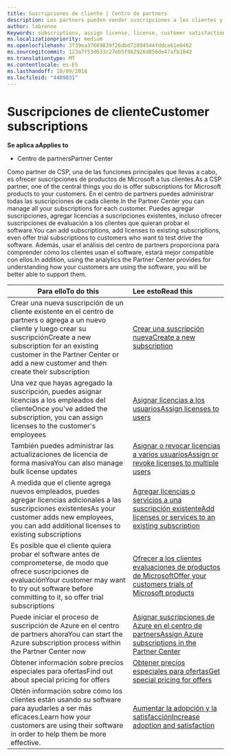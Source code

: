 ```yaml
---
title: Suscripciones de cliente | Centro de partners
description: Los partners pueden vender suscripciones a los clientes y administrarlas a través del Centro de partners.
author: labrenne
Keywords: subscriptions, assign license, license, customer satisfaction, Azure subscriptions
ms.localizationpriority: medium
ms.openlocfilehash: 3f39ea37669839f26dbd72894544fddce61e6462
ms.sourcegitcommit: 123a7f53d633c27eb5f982926d856de47afb1042
ms.translationtype: MT
ms.contentlocale: es-ES
ms.lasthandoff: 10/09/2018
ms.locfileid: "4489831"
---
```

# <a name="customer-subscriptions"></a><span data-ttu-id="3c519-103">Suscripciones de cliente</span><span class="sxs-lookup"><span data-stu-id="3c519-103">Customer subscriptions</span></span>

**<span data-ttu-id="3c519-104">Se aplica a</span><span class="sxs-lookup"><span data-stu-id="3c519-104">Applies to</span></span>**

-  <span data-ttu-id="3c519-105">Centro de partners</span><span class="sxs-lookup"><span data-stu-id="3c519-105">Partner Center</span></span>

<span data-ttu-id="3c519-106">Como partner de CSP, una de las funciones principales que llevas a cabo, es ofrecer suscripciones de productos de Microsoft a tus clientes.</span><span class="sxs-lookup"><span data-stu-id="3c519-106">As a CSP partner, one of the central things you do is offer subscriptions for Microsoft products to your customers.</span></span> <span data-ttu-id="3c519-107">En el centro de partners puedes administrar todas las suscripciones de cada cliente.</span><span class="sxs-lookup"><span data-stu-id="3c519-107">In the Partner Center you can manage all your subscriptions for each customer.</span></span> <span data-ttu-id="3c519-108">Puedes agregar suscripciones, agregar licencias a suscripciones existentes, incluso ofrecer suscripciones de evaluación a los clientes que quieran probar el software.</span><span class="sxs-lookup"><span data-stu-id="3c519-108">You can add subscriptions, add licenses to existing subscriptions, even offer trial subscriptions to customers who want to test drive the software.</span></span> <span data-ttu-id="3c519-109">Además, usar el análisis del centro de partners proporciona para comprender cómo los clientes usan el software, estará mejor compatible con ellos.</span><span class="sxs-lookup"><span data-stu-id="3c519-109">In addition, using the analytics the Partner Center provides for understanding how your customers are using the software, you will be better able to support them.</span></span>

|**<span data-ttu-id="3c519-110">Para ello</span><span class="sxs-lookup"><span data-stu-id="3c519-110">To do this</span></span>**   |**<span data-ttu-id="3c519-111">Lee esto</span><span class="sxs-lookup"><span data-stu-id="3c519-111">Read this</span></span>**   |
|----------------------|:----------------------|
|<span data-ttu-id="3c519-112">Crear una nueva suscripción de un cliente existente en el centro de partners o agrega a un nuevo cliente y luego crear su suscripción</span><span class="sxs-lookup"><span data-stu-id="3c519-112">Create a new subscription for an existing customer in the Partner Center or add a new customer and then create their subscription</span></span>|[<span data-ttu-id="3c519-113">Crear una suscripción nueva</span><span class="sxs-lookup"><span data-stu-id="3c519-113">Create a new subscription</span></span>](create-a-new-subscription.md)|
|<span data-ttu-id="3c519-114">Una vez que hayas agregado la suscripción, puedes asignar licencias a los empleados del cliente</span><span class="sxs-lookup"><span data-stu-id="3c519-114">Once you've added the subscription, you can assign licenses to the customer's employees</span></span>  |[<span data-ttu-id="3c519-115">Asignar licencias a los usuarios</span><span class="sxs-lookup"><span data-stu-id="3c519-115">Assign licenses to users</span></span>](assign-licenses-to-users.md)|
|<span data-ttu-id="3c519-116">También puedes administrar las actualizaciones de licencia de forma masiva</span><span class="sxs-lookup"><span data-stu-id="3c519-116">You can also manage bulk license updates</span></span>   |[<span data-ttu-id="3c519-117">Asignar o revocar licencias a varios usuarios</span><span class="sxs-lookup"><span data-stu-id="3c519-117">Assign or revoke licenses to multiple users</span></span>](bulk-license-provisioning-for-multiple-users.md)|
|<span data-ttu-id="3c519-118">A medida que el cliente agrega nuevos empleados, puedes agregar licencias adicionales a las suscripciones existentes</span><span class="sxs-lookup"><span data-stu-id="3c519-118">As your customer adds new employees, you can add additional licenses to existing subscriptions</span></span>   |[<span data-ttu-id="3c519-119">Agregar licencias o servicios a una suscripción existente</span><span class="sxs-lookup"><span data-stu-id="3c519-119">Add licenses or services to an existing subscription</span></span>](add-licenses-or-services-to-an-existing-subscription.md)|
|<span data-ttu-id="3c519-120">Es posible que el cliente quiera probar el software antes de comprometerse, de modo que ofrece suscripciones de evaluación</span><span class="sxs-lookup"><span data-stu-id="3c519-120">Your customer may want to try out software before committing to it, so offer trial subscriptions</span></span>    |[<span data-ttu-id="3c519-121">Ofrecer a los clientes evaluaciones de productos de Microsoft</span><span class="sxs-lookup"><span data-stu-id="3c519-121">Offer your customers trials of Microsoft products</span></span>](offer-your-customers-trials-of-microsoft-products.md)|
|<span data-ttu-id="3c519-122">Puede iniciar el proceso de suscripción de Azure en el centro de partners ahora</span><span class="sxs-lookup"><span data-stu-id="3c519-122">You can start the Azure subscription process within the Partner Center now</span></span>   |[<span data-ttu-id="3c519-123">Asignar suscripciones de Azure en el centro de partners</span><span class="sxs-lookup"><span data-stu-id="3c519-123">Assign Azure subscriptions in the Partner Center</span></span>](assign-azure-subscriptions.md)|
|<span data-ttu-id="3c519-124">Obtener información sobre precios especiales para ofertas</span><span class="sxs-lookup"><span data-stu-id="3c519-124">Find out about special pricing for offers</span></span>   |[<span data-ttu-id="3c519-125">Obtener precios especiales para ofertas</span><span class="sxs-lookup"><span data-stu-id="3c519-125">Get special pricing for offers</span></span>](get-special-pricing-for-offers.md)|
|<span data-ttu-id="3c519-126">Obtén información sobre cómo los clientes están usando su software para ayudarles a ser más eficaces.</span><span class="sxs-lookup"><span data-stu-id="3c519-126">Learn how your customers are using their software in order to help them be more effective.</span></span>   | [<span data-ttu-id="3c519-127">Aumentar la adopción y la satisfacción</span><span class="sxs-lookup"><span data-stu-id="3c519-127">Increase adoption and satisfaction</span></span>](increasing-adoption-and-satisfaction.md)   | 

































 

 



